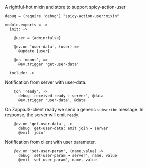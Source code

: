 A rightful-hot mixin and store to support spicy-action-user

    debug = (require 'debug') "spicy-action-user:mixin"

    module.exports = ->
      init: ->

        @user = {admin:false}

        @ev.on 'user-data', (user) =>
          @update {user}

        @on 'mount', =>
          @ev.trigger 'get-user-data'

      include: ->

Notification from server with user-data.

        @on 'ready', ->
          debug 'received ready ← server', @data
          @ev.trigger 'user-data', @data

On ZappaJS-client ready we send a generic `subscribe` message.
In response, the server will emit `ready`.

        @ev.on 'get-user-data', ->
          debug 'get-user-data: emit join → server'
          @emit 'join'

Notification from client with user parameter.

        @ev.on 'set-user-param', (name,value) ->
          debug 'set-user-param → server', name, value
          @emit 'set_user_param', name, value
